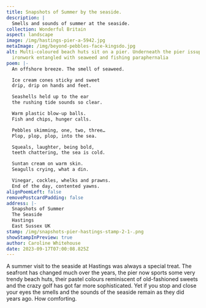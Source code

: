 ```yaml
---
title: Snapshots of Summer by the seaside.
description: |
  Smells and sounds of summer at the seaside.
collection: Wonderful Britain
aspect: landscape
image: /img/hastings-pier-a-5942.jpg
metaImage: /img/beyond-pebbles-face-kingsdo.jpg
alt: Multi-coloured beach huts sit on a pier. Underneath the pier issupporting
  ironwork entangled with seaweed and fishing paraphernalia
poem: |-
  An offshore breeze. The smell of seaweed.

  Ice cream cones sticky and sweet
  drip, drip on hands and feet.

  Seashells held up to the ear
  the rushing tide sounds so clear.

  Warm plastic blow-up balls.
  Fish and chips, hunger calls.

  Pebbles skimming, one, two, three…
  Plop, plop, plop, into the sea.

  Squeals, laughter, being bold,
  teeth chattering, the sea is cold.

  Suntan cream on warm skin. 
  Seagulls crying, what a din.

  Vinegar, cockles, whelks and prawns.
  End of the day, contented yawns.
alignPoemLeft: false
removePostcardPadding: false
address: |-
  Snapshots of Summer
  The Seaside
  Hastings
  East Sussex UK
stamp: /img/snapshots-pier-hastings-stamp-2-1-.png
showStampInPreview: true
author: Caroline Whitehouse
date: 2023-09-17T07:00:08.825Z
---
```

A summer visit to the seaside at Hastings was always a special treat. The seafront has changed much over the years, the pier now sports some very trendy beach huts, their pastel colours reminiscent of old-fashioned sweets and the crazy golf has got far more sophisticated. Yet if you stop and close your eyes the smells and the sounds of the seaside remain as they did years ago. How comforting.